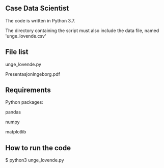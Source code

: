 Case Data Scientist
-------------------
The code is written in Python 3.7. 

The directory containing the script must also include the data file, named 'unge_lovende.csv'

File list
---------
unge_lovende.py

PresentasjonIngeborg.pdf

Requirements
------------
Python packages:

pandas

numpy

matplotlib

How to run the code
-------------------
$ python3 unge_lovende.py

